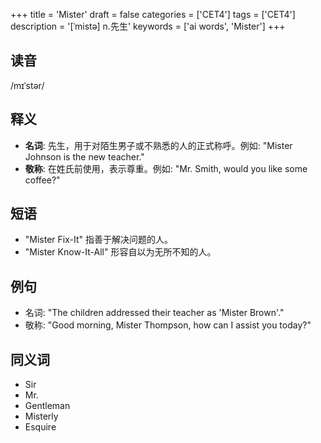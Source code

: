 +++
title = 'Mister'
draft = false
categories = ['CET4']
tags = ['CET4']
description = '[ˈmistə] n.先生'
keywords = ['ai words', 'Mister']
+++

## 读音
/mɪˈstər/

## 释义
- **名词**: 先生，用于对陌生男子或不熟悉的人的正式称呼。例如: "Mister Johnson is the new teacher."
- **敬称**: 在姓氏前使用，表示尊重。例如: "Mr. Smith, would you like some coffee?"

## 短语
- "Mister Fix-It" 指善于解决问题的人。
- "Mister Know-It-All" 形容自以为无所不知的人。

## 例句
- 名词: "The children addressed their teacher as 'Mister Brown'."
- 敬称: "Good morning, Mister Thompson, how can I assist you today?"

## 同义词
- Sir
- Mr.
- Gentleman
- Misterly
- Esquire

